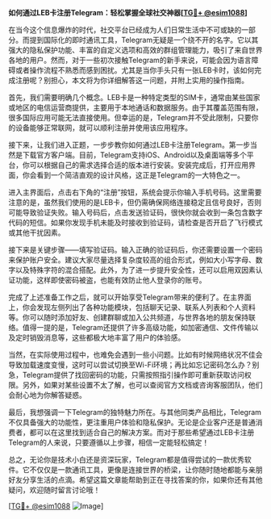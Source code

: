 **如何通过LEB卡注册Telegram：轻松掌握全球社交神器[[TG💪+ @esim1088](https://t.me/s/esim1088)]**

在当今这个信息爆炸的时代，社交平台已经成为人们日常生活中不可或缺的一部分。而提到国际化的即时通讯工具，Telegram无疑是一个绕不开的名字。它以其强大的隐私保护功能、丰富的自定义选项和高效的群组管理能力，吸引了来自世界各地的用户。然而，对于一些初次接触Telegram的新手来说，可能会因为语言障碍或者操作流程不熟悉而感到困扰。尤其是当你手头只有一张LEB卡时，该如何完成注册呢？别担心，本文将为你详细解答这一问题，并附上实用的操作指南。

首先，我们需要明确几个概念。LEB卡是一种特定类型的SIM卡，通常由某些国家或地区的电信运营商提供，主要用于本地通话和数据服务。由于其覆盖范围有限，很多国际应用可能无法直接使用。但幸运的是，Telegram并不受此限制，只要你的设备能够正常联网，就可以顺利注册并使用该应用程序。

接下来，让我们进入正题，一步步教你如何通过LEB卡注册Telegram。第一步当然是下载官方客户端。目前，Telegram支持iOS、Android以及桌面端等多个平台，你可以根据自己的需求选择合适的版本进行安装。安装完成后，打开应用界面，你会看到一个简洁直观的设计风格，这正是Telegram的一大特色之一。

进入主界面后，点击右下角的“注册”按钮，系统会提示你输入手机号码。这里需要注意的是，虽然我们使用的是LEB卡，但仍需确保网络连接稳定且信号良好，否则可能导致验证失败。输入号码后，点击发送验证码，很快你就会收到一条包含数字代码的短信。如果你发现手机未能及时接收到验证码，请检查是否开启了飞行模式或其他干扰因素。

接下来是关键步骤——填写验证码。输入正确的验证码后，你还需要设置一个密码来保护账户安全。建议大家尽量选择复杂度较高的组合形式，例如大小写字母、数字以及特殊字符的混合搭配。此外，为了进一步提升安全性，还可以启用双因素认证功能，这样即使密码被盗，也能有效防止他人登录你的账号。

完成了上述准备工作之后，就可以开始享受Telegram带来的便利了。在主界面上，你会发现左侧列出了各种功能模块，包括聊天记录、联系人列表和个人资料等。你可以随时添加好友、创建群聊或加入公共频道，与世界各地的朋友保持联络。值得一提的是，Telegram还提供了许多高级功能，如加密通信、文件传输以及定时销毁消息等，这些都极大地丰富了用户的体验感。

当然，在实际使用过程中，也难免会遇到一些小问题。比如有时候网络状况不佳会导致加载速度变慢，这时可以尝试切换至Wi-Fi环境；再比如忘记密码怎么办？别急，Telegram提供了找回密码的功能，只需按照指引操作即可重新获取访问权限。另外，如果对某些设置不太了解，也可以查阅官方文档或咨询客服团队，他们会耐心地为你解答疑惑。

最后，我想强调一下Telegram的独特魅力所在。与其他同类产品相比，Telegram不仅具备强大的功能性，更注重用户体验和隐私保护。无论是企业客户还是普通消费者，都可以在这里找到适合自己的解决方案。而对于那些希望通过LEB卡注册Telegram的人来说，只要遵循以上步骤，相信一定能轻松搞定！

总之，无论你是技术小白还是资深玩家，Telegram都是值得尝试的一款优秀软件。它不仅仅是一款通讯工具，更像是连接世界的桥梁，让你随时随地都能与亲朋好友分享生活的点滴。希望这篇文章能帮助到正在寻找答案的你，如果你还有其他疑问，欢迎随时留言讨论哦！

[[TG💪+ @esim1088](https://t.me/s/esim1088) ![Image](https://i.postimg.cc/4NQfJmqS/Snipaste-2025-05-13-00-14-12.png)]
